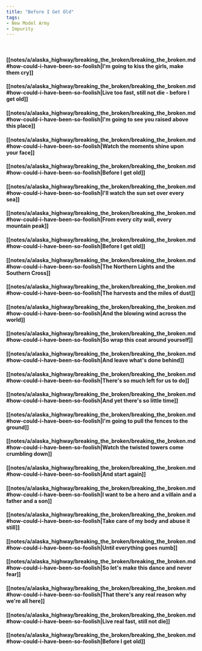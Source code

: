 ```yaml
---
title: "Before I Get Old"
tags:
- New Model Army
- Impurity
---
```

&nbsp;
#### [[notes/a/alaska_highway/breaking_the_broken/breaking_the_broken.md#how-could-i-have-been-so-foolish|I'm going to kiss the girls, make them cry]]
#### [[notes/a/alaska_highway/breaking_the_broken/breaking_the_broken.md#how-could-i-have-been-so-foolish|Live too fast, still not die - before I get old]]
#### [[notes/a/alaska_highway/breaking_the_broken/breaking_the_broken.md#how-could-i-have-been-so-foolish|I'm going to see you raised above this place]]
#### [[notes/a/alaska_highway/breaking_the_broken/breaking_the_broken.md#how-could-i-have-been-so-foolish|Watch the moments shine upon your face]]
#### [[notes/a/alaska_highway/breaking_the_broken/breaking_the_broken.md#how-could-i-have-been-so-foolish|Before I get old]]
#### [[notes/a/alaska_highway/breaking_the_broken/breaking_the_broken.md#how-could-i-have-been-so-foolish|I'll watch the sun set over every sea]]
#### [[notes/a/alaska_highway/breaking_the_broken/breaking_the_broken.md#how-could-i-have-been-so-foolish|From every city wall, every mountain peak]]
#### [[notes/a/alaska_highway/breaking_the_broken/breaking_the_broken.md#how-could-i-have-been-so-foolish|Before I get old]]
#### [[notes/a/alaska_highway/breaking_the_broken/breaking_the_broken.md#how-could-i-have-been-so-foolish|The Northern Lights and the Southern Cross]]
#### [[notes/a/alaska_highway/breaking_the_broken/breaking_the_broken.md#how-could-i-have-been-so-foolish|The harvests and the miles of dust]]
#### [[notes/a/alaska_highway/breaking_the_broken/breaking_the_broken.md#how-could-i-have-been-so-foolish|And the blowing wind across the world]]
#### [[notes/a/alaska_highway/breaking_the_broken/breaking_the_broken.md#how-could-i-have-been-so-foolish|So wrap this coat around yourself]]
#### [[notes/a/alaska_highway/breaking_the_broken/breaking_the_broken.md#how-could-i-have-been-so-foolish|And leave what's done behind]]
#### [[notes/a/alaska_highway/breaking_the_broken/breaking_the_broken.md#how-could-i-have-been-so-foolish|There's so much left for us to do]]
#### [[notes/a/alaska_highway/breaking_the_broken/breaking_the_broken.md#how-could-i-have-been-so-foolish|And yet there's so little time]]
#### [[notes/a/alaska_highway/breaking_the_broken/breaking_the_broken.md#how-could-i-have-been-so-foolish|I'm going to pull the fences to the ground]]
#### [[notes/a/alaska_highway/breaking_the_broken/breaking_the_broken.md#how-could-i-have-been-so-foolish|Watch the twisted towers come crumbling down]]
#### [[notes/a/alaska_highway/breaking_the_broken/breaking_the_broken.md#how-could-i-have-been-so-foolish|And start again]]
#### [[notes/a/alaska_highway/breaking_the_broken/breaking_the_broken.md#how-could-i-have-been-so-foolish|I want to be a hero and a villain and a father and a son]]
#### [[notes/a/alaska_highway/breaking_the_broken/breaking_the_broken.md#how-could-i-have-been-so-foolish|Take care of my body and abuse it still]]
#### [[notes/a/alaska_highway/breaking_the_broken/breaking_the_broken.md#how-could-i-have-been-so-foolish|Until everything goes numb]]
#### [[notes/a/alaska_highway/breaking_the_broken/breaking_the_broken.md#how-could-i-have-been-so-foolish|So let's make this dance and never fear]]
#### [[notes/a/alaska_highway/breaking_the_broken/breaking_the_broken.md#how-could-i-have-been-so-foolish|That there's any real reason why we're all here]]
#### [[notes/a/alaska_highway/breaking_the_broken/breaking_the_broken.md#how-could-i-have-been-so-foolish|Live real fast, still not die]]
#### [[notes/a/alaska_highway/breaking_the_broken/breaking_the_broken.md#how-could-i-have-been-so-foolish|Before I get old]]
